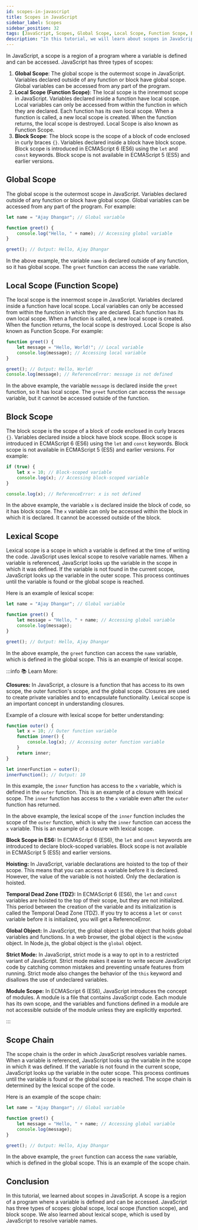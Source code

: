 ```yaml
---
id: scopes-in-javascript
title: Scopes in JavaScript
sidebar_label: Scopes
sidebar_position: 32
tags: [JavaScript, Scopes, Global Scope, Local Scope, Function Scope, Block Scope, Lexical Scope, Closures, Hoisting, Temporal Dead Zone, Global Object, Strict Mode, Module Scope]
description: "In this tutorial, we will learn about scopes in JavaScript. A scope is a region of a program where a variable is defined and can be accessed. We will see the different types of scopes in JavaScript and how they work."
---
```


In JavaScript, a scope is a region of a program where a variable is defined and can be accessed. JavaScript has three types of scopes:

1. **Global Scope**: The global scope is the outermost scope in JavaScript. Variables declared outside of any function or block have global scope. Global variables can be accessed from any part of the program.
2. **Local Scope (Function Scope)**: The local scope is the innermost scope in JavaScript. Variables declared inside a function have local scope. Local variables can only be accessed from within the function in which they are declared. Each function has its own local scope. When a function is called, a new local scope is created. When the function returns, the local scope is destroyed. Local Scope is also known as Function Scope.
3. **Block Scope**: The block scope is the scope of a block of code enclosed in curly braces `{}`. Variables declared inside a block have block scope. Block scope is introduced in ECMAScript 6 (ES6) using the `let` and `const` keywords. Block scope is not available in ECMAScript 5 (ES5) and earlier versions.

## Global Scope

The global scope is the outermost scope in JavaScript. Variables declared outside of any function or block have global scope. Global variables can be accessed from any part of the program. For example:

```javascript title="app.js"
let name = "Ajay Dhangar"; // Global variable

function greet() {
    console.log("Hello, " + name); // Accessing global variable
}

greet(); // Output: Hello, Ajay Dhangar
```

In the above example, the variable `name` is declared outside of any function, so it has global scope. The `greet` function can access the `name` variable.

## Local Scope (Function Scope)

The local scope is the innermost scope in JavaScript. Variables declared inside a function have local scope. Local variables can only be accessed from within the function in which they are declared. Each function has its own local scope. When a function is called, a new local scope is created. When the function returns, the local scope is destroyed. Local Scope is also known as Function Scope. For example:

```javascript title="app.js"
function greet() {
    let message = "Hello, World!"; // Local variable
    console.log(message); // Accessing local variable
}

greet(); // Output: Hello, World!
console.log(message); // ReferenceError: message is not defined
```

In the above example, the variable `message` is declared inside the `greet` function, so it has local scope. The `greet` function can access the `message` variable, but it cannot be accessed outside of the function.

## Block Scope

The block scope is the scope of a block of code enclosed in curly braces `{}`. Variables declared inside a block have block scope. Block scope is introduced in ECMAScript 6 (ES6) using the `let` and `const` keywords. Block scope is not available in ECMAScript 5 (ES5) and earlier versions. For example:

```javascript title="app.js"
if (true) {
    let x = 10; // Block-scoped variable
    console.log(x); // Accessing block-scoped variable
}

console.log(x); // ReferenceError: x is not defined
```

In the above example, the variable `x` is declared inside the block of code, so it has block scope. The `x` variable can only be accessed within the block in which it is declared. It cannot be accessed outside of the block.

## Lexical Scope

Lexical scope is a scope in which a variable is defined at the time of writing the code. JavaScript uses lexical scope to resolve variable names. When a variable is referenced, JavaScript looks up the variable in the scope in which it was defined. If the variable is not found in the current scope, JavaScript looks up the variable in the outer scope. This process continues until the variable is found or the global scope is reached.

Here is an example of lexical scope:

```javascript title="app.js"
let name = "Ajay Dhangar"; // Global variable

function greet() {
    let message = "Hello, " + name; // Accessing global variable
    console.log(message);
}

greet(); // Output: Hello, Ajay Dhangar
```

In the above example, the `greet` function can access the `name` variable, which is defined in the global scope. This is an example of lexical scope.

:::info 📚 Learn More:

**Closures:**  In JavaScript, a closure is a function that has access to its own scope, the outer function's scope, and the global scope. Closures are used to create private variables and to encapsulate functionality. Lexical scope is an important concept in understanding closures.

Example of a closure with lexical scope for better understanding:

```javascript title="app.js"
function outer() {
    let x = 10; // Outer function variable
    function inner() {
        console.log(x); // Accessing outer function variable
    }
    return inner;
}

let innerFunction = outer();
innerFunction(); // Output: 10
```

In this example, the `inner` function has access to the `x` variable, which is defined in the `outer` function. This is an example of a closure with lexical scope. The `inner` function has access to the `x` variable even after the `outer` function has returned.

In the above example, the lexical scope of the `inner` function includes the scope of the `outer` function, which is why the `inner` function can access the `x` variable. This is an example of a closure with lexical scope.

**Block Scope in ES6:**  In ECMAScript 6 (ES6), the `let` and `const` keywords are introduced to declare block-scoped variables. Block scope is not available in ECMAScript 5 (ES5) and earlier versions.

**Hoisting:**  In JavaScript, variable declarations are hoisted to the top of their scope. This means that you can access a variable before it is declared. However, the value of the variable is not hoisted. Only the declaration is hoisted.

**Temporal Dead Zone (TDZ):**  In ECMAScript 6 (ES6), the `let` and `const` variables are hoisted to the top of their scope, but they are not initialized. This period between the creation of the variable and its initialization is called the Temporal Dead Zone (TDZ). If you try to access a `let` or `const` variable before it is initialized, you will get a ReferenceError.

**Global Object:**  In JavaScript, the global object is the object that holds global variables and functions. In a web browser, the global object is the `window` object. In Node.js, the global object is the `global` object.

**Strict Mode:**  In JavaScript, strict mode is a way to opt in to a restricted variant of JavaScript. Strict mode makes it easier to write secure JavaScript code by catching common mistakes and preventing unsafe features from running. Strict mode also changes the behavior of the `this` keyword and disallows the use of undeclared variables.

**Module Scope:**  In ECMAScript 6 (ES6), JavaScript introduces the concept of modules. A module is a file that contains JavaScript code. Each module has its own scope, and the variables and functions defined in a module are not accessible outside of the module unless they are explicitly exported.

:::


## Scope Chain 

The scope chain is the order in which JavaScript resolves variable names. When a variable is referenced, JavaScript looks up the variable in the scope in which it was defined. If the variable is not found in the current scope, JavaScript looks up the variable in the outer scope. This process continues until the variable is found or the global scope is reached. The scope chain is determined by the lexical scope of the code.

Here is an example of the scope chain:

```javascript title="app.js"
let name = "Ajay Dhangar"; // Global variable

function greet() {
    let message = "Hello, " + name; // Accessing global variable
    console.log(message);
}

greet(); // Output: Hello, Ajay Dhangar
```

In the above example, the `greet` function can access the `name` variable, which is defined in the global scope. This is an example of the scope chain.




## Conclusion

In this tutorial, we learned about scopes in JavaScript. A scope is a region of a program where a variable is defined and can be accessed. JavaScript has three types of scopes: global scope, local scope (function scope), and block scope. We also learned about lexical scope, which is used by JavaScript to resolve variable names.
